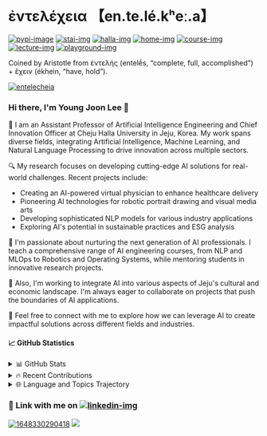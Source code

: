 # ἐντελέχεια 【en.te.lé.kʰeː.a】

[![pypi-image]][pypi-url]
[![stai-img]][stai-url]
[![halla-img]][halla-url]
[![home-img]][home-url]
[![course-img]][course-url]
[![lecture-img]][lecture-url]
[![playground-img]][playground-url]

<!-- [![stateful-img]][stateful-url]
[![stateful_dnd-img]][stateful-url] -->

[pypi-image]: https://img.shields.io/pypi/v/entelecheia
[pypi-url]: https://pypi.org/project/entelecheia
[stai-img]: https://img.shields.io/badge/STAI-jeju.ai-blue
[stai-url]: https://stai.jeju.ai
[playground-img]: https://img.shields.io/badge/playground-app_launcher-blue
[playground-url]: https://entelecheia.cloudflareaccess.com
[halla-img]: https://img.shields.io/badge/CHU-halla.ai-blue
[halla-url]: https://halla.ai
[home-img]: https://img.shields.io/badge/home-jeju.ai-blue
[home-url]: https://home.jeju.ai
[home-repo-url]: https://entelecheia.me/repositories
[course-img]: https://img.shields.io/badge/course-jeju.ai-blue
[course-url]: https://course.jeju.ai
[lecture-img]: https://img.shields.io/badge/lecture-jeju.ai-blue
[lecture-url]: https://lecture.jeju.ai
[research-img]: https://img.shields.io/badge/research-jeju.ai-blue
[research-url]: https://research.jeju.ai
[linkedin-img]: https://img.shields.io/badge/LinkedIn-blue?logo=linkedin
[linkedin-url]: https://www.linkedin.com/in/entelecheia/
[stateful-img]: https://badge.stateful.com/entelecheia/status.svg
[stateful-url]: https://app.stateful.com/status/entelecheia
[stateful_dnd-img]: https://badge.stateful.com/entelecheia/dnd.svg

Coined by Aristotle from ἐντελής (entelḗs, “complete, full, accomplished”) + ἔχειν (ékhein, “have, hold”).

[![entelecheia](https://github.com/entelecheia/entelecheia/assets/1177283/0a67c698-8c9e-4006-b131-d0593cd7c256)][home-url]

### Hi there, I'm Young Joon Lee 👋

🏫 I am an Assistant Professor of Artificial Intelligence Engineering and Chief Innovation Officer at Cheju Halla University in Jeju, Korea. My work spans diverse fields, integrating Artificial Intelligence, Machine Learning, and Natural Language Processing to drive innovation across multiple sectors.

🔍 My research focuses on developing cutting-edge AI solutions for real-world challenges. Recent projects include:

- Creating an AI-powered virtual physician to enhance healthcare delivery
- Pioneering AI technologies for robotic portrait drawing and visual media arts
- Developing sophisticated NLP models for various industry applications
- Exploring AI's potential in sustainable practices and ESG analysis

🌱 I'm passionate about nurturing the next generation of AI professionals. I teach a comprehensive range of AI engineering courses, from NLP and MLOps to Robotics and Operating Systems, while mentoring students in innovative research projects.

🤝 Also, I'm working to integrate AI into various aspects of Jeju's cultural and economic landscape. I'm always eager to collaborate on projects that push the boundaries of AI applications.

💬 Feel free to connect with me to explore how we can leverage AI to create impactful solutions across different fields and industries.

#### 📈 GitHub Statistics

<details>
  <summary>📊 GitHub Stats</summary>

  <a href="https://entelecheia.me/repositories/">
    <img width=49% align="center" src="http://github-readme-streak-stats.entelecheia.me/?user=entelecheia&theme=transparent&hide_border=true" />
    <img width=49% align="center" src="http://github-readme-stats.entelecheia.me/api?username=entelecheia&theme=transparent&show_icons=true&hide_border=true&hide_title=true" />
  </a>
  
  [![trophy](https://github-profile-trophy.entelecheia.me/?username=entelecheia&theme=darkhub&rank=-C,-B&column=-1&no-bg=true&no-frame=true)][home-repo-url]

</details>
  
<details>
  <summary>🔥 Recent Contributions</summary>
  
  [![entelecheia's github activity graph](https://github-readme-activity-graph.entelecheia.me/graph?username=entelecheia&theme=react-dark&area=true&hide_border=true)][home-repo-url]

  [![3d contributions](https://raw.githubusercontent.com/entelecheia/metrics/main/profile-3d-contrib/profile-entelecheia.svg)][home-repo-url]

</details>
  
<details>
  <summary>🌐 Language and Topics Trajectory</summary>
  
  <a href="https://www.quine.sh/user/entelecheia">
    <img width=49% align="center" src="https://stats.quine.sh/entelecheia/topics-over-time?theme=dark" />
  </a>
  <a href="https://www.quine.sh/user/entelecheia">
    <img width=49% align="center" src="https://stats.quine.sh/entelecheia/languages-over-time?theme=dark" />
  </a>
</details>

### 🔗 Link with me on [![linkedin-img]][linkedin-url]

[![1648330290418](https://assets.entelecheia.ai/img/github-bg.jpeg)][linkedin-url]
![](https://hit.yhype.me/github/profile?user_id=1177283)
